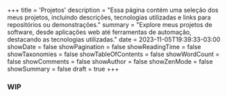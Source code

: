 +++
title = 'Projetos'
description = "Essa página contém uma seleção dos meus projetos, incluindo descrições, tecnologias utilizadas e links para repositórios ou demonstrações."
summary = "Explore meus projetos de software, desde aplicações web até ferramentas de automação, destacando as tecnologias utilizadas."
date = 2023-11-05T19:39:33-03:00
showDate = false
showPagination = false
showReadingTime = false
showTaxonomies = false
showTableOfContents = false
showWordCount = false
showComments = false
showAuthor = false
showZenMode = false
showSummary = false
draft = true
+++

### WIP